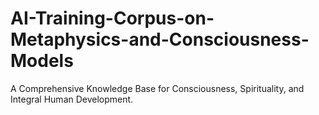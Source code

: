 # AI-Training-Corpus-on-Metaphysics-and-Consciousness-Models
A Comprehensive Knowledge Base for Consciousness, Spirituality, and Integral Human Development.
